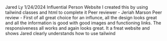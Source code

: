 Jared Ly
1/24/2024
Influential Person Website
I created this by using tailwind classes and html to complete it
Peer reviewer - Jeriah Marson
Peer review - First of all great choice for an influnce, all the design looks great and all the information is good with good images and functioning links. The responsiveness all works and again looks great. It a freat website and shows Jared clearly understands how to use tailwind
